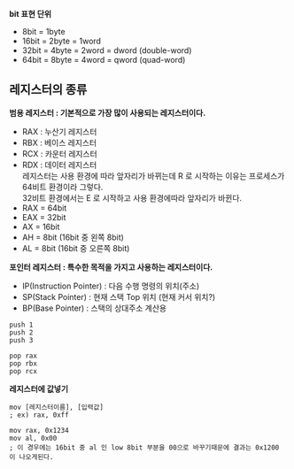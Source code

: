 **bit 표현 단위**
- 8bit = 1byte
- 16bit = 2byte = 1word
- 32bit = 4byte = 2word = dword (double-word)
- 64bit = 8byte = 4word = qword (quad-word)  

## 레지스터의 종류  
**범용 레지스터 : 기본적으로 가장 많이 사용되는 레지스터이다.**
- RAX : 누산기 레지스터
- RBX : 베이스 레지스터
- RCX : 카운터 레지스터
- RDX : 데이터 레지스터  
레지스터는 사용 환경에 따라 앞자리가 바뀌는데 R 로 시작하는 이유는 프로세스가 64비트 환경이라 그렇다.  
32비트 환경에서는 E 로 시작하고 사용 환경에따라 앞자리가 바뀐다. 
- RAX = 64bit
- EAX = 32bit
- AX = 16bit
- AH = 8bit (16bit 중 왼쪽 8bit)
- AL = 8bit (16bit 중 오른쪽 8bit)

**포인터 레지스터 : 특수한 목적을 가지고 사용하는 레지스터이다.**
- IP(Instruction Pointer) : 다음 수행 명령의 위치(주소)
- SP(Stack Pointer) : 현재 스택 Top 위치 (현재 커서 위치?)
- BP(Base Pointer) : 스택의 상대주소 계산용
```Assembly
push 1
push 2
push 3

pop rax
pop rbx
pop rcx
```

**레지스터에 값넣기**
```Assembly
mov [레지스터이름], [입력값]
; ex) rax, 0xff
```
```Assembly
mov rax, 0x1234
mov al, 0x00
; 이 경우에는 16bit 중 al 인 low 8bit 부분을 00으로 바꾸기때문에 결과는 0x1200 이 나오게된다.
```
